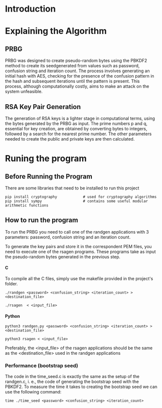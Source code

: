 # Introduction

# Explaining the Algorithm

## PRBG
PRBG was designed to create pseudo-random bytes using the PBKDF2 method to create its seedgenerated from values such as password, confusion string and iteration count. The process involves generating an initial hash with AES, checking for the presence of the confusion pattern in the hash and subsequent iterations until the pattern is present. This process, although computationally costly, aims to make an attack on the system unfeasible.

## RSA Key Pair Generation
The generation of RSA keys is a lighter stage in computational terms, using the bytes generated by the PRBG as input. The prime numbers p and q, essential for key creation, are obtained by converting bytes to integers, followed by a search for the nearest prime number. The other parameters needed to create the public and private keys are then calculated.

# Runing the program

## Before Running the Program
There are some libraries that need to be installed to run this project
```
pip install cryptography            # used for cryptography algorithms
pip install sympy                   # contains some useful modular arithmetic functions
```

## How to run the program
To run the PRBG you need to call one of the randgen applications with 3 parameters: password, confusion string and an iteration count.

To generate the key pairs and store it in the correspondent PEM files, you need to execute one of the rsagen programs. These programs take as input the pseudo-random bytes generated in the previous step.

#### C
To compile all the C files, simply use the makefile provided in the project's folder. 

```
./randgen <password> <confusion_string> <iteration_count> > <destination_file>
```

```
./rsagen  < <input_file>
```

#### Python

```
python3 randgen.py <password> <confusion_string> <iteration_count> > <destination_file>
```

```
python3 rsagen < <input_file>
```

Preferably, the <input_file> of the rsagen applications should be the same as the <destination_file> used in the randgen applications


### Performance (bootstrap seed)

The code in the time_seed.c is exactly the same as the setup of the randgen.c, i. e., the code of generating the bootstrap seed with the PBKDF2. To measure the time it takes to creating the bootstrap seed we can use the following command:

```
time ./time_seed <password> <confusion_string> <iteration_count>
```
